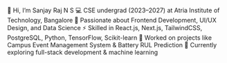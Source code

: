 👋 Hi, I’m Sanjay Raj N S
💻 CSE undergrad (2023–2027) at Atria Institute of Technology, Bangalore
🚀 Passionate about Frontend Development, UI/UX Design, and Data Science
⚡ Skilled in React.js, Next.js, TailwindCSS, PostgreSQL, Python, TensorFlow, Scikit-learn
📌 Worked on projects like Campus Event Management System & Battery RUL Prediction
🌱 Currently exploring full-stack development & machine learning
